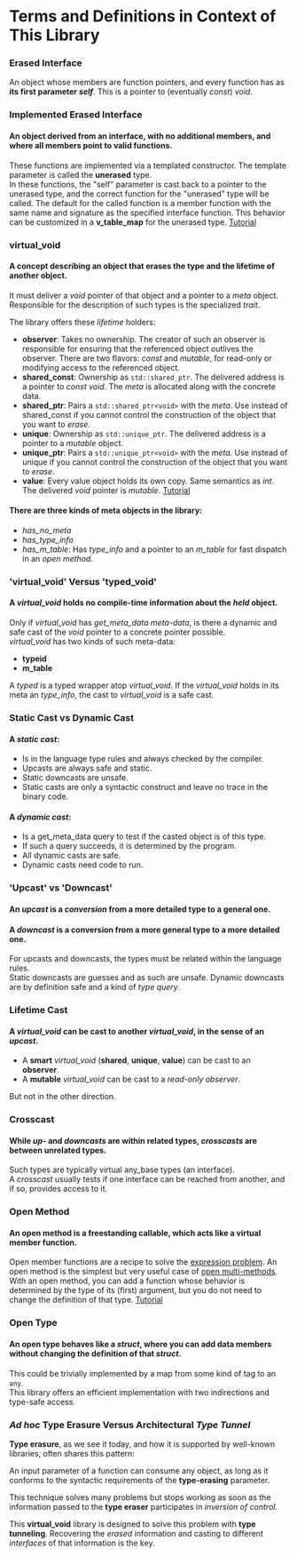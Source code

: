 # Terms and Definitions in Context of This Library

### Erased Interface
An object whose members are function pointers, and every function has as **its first parameter *self***. This is a pointer to (eventually *const*) *void*.

### Implemented Erased Interface
#### An object derived from an interface, with no additional members, and where all members point to valid functions.

These functions are implemented via a templated constructor. The template parameter is called the **unerased** type.  
In these functions, the "self" parameter is cast back to a pointer to the unerased type, and the correct function for the "unerased" type will be called. The default for the called function is a member function with the same name and signature as the specified interface function. This behavior can be customized in a **v_table_map** for the unerased type. [Tutorial](/tutorials/tutorial__30.md)

### virtual_void
#### A concept describing an object that **erases** the **type** and the **lifetime** of **another** object.

It must deliver a *void* pointer of that object and a pointer to a *meta* object.  
Responsible for the description of such types is the specialized *trait*.  

The library offers these *lifetime* holders:
- **observer**: Takes no ownership. The creator of such an observer is responsible for ensuring that the referenced object outlives the observer. There are two flavors: *const* and *mutable*, for read-only or modifying access to the referenced object.
- **shared_const**: Ownership as `std::shared_ptr`. The delivered address is a pointer to *const void*. The *meta* is allocated along with the concrete data.
- **shared_ptr**: Pairs a `std::shared_ptr<void>` with the *meta*. Use instead of shared_const if you cannot control the construction of the object that you want to *erase*.
- **unique**: Ownership as `std::unique_ptr`. The delivered address is a pointer to a *mutable* object.
- **unique_ptr**: Pairs a `std::unique_ptr<void>` with the *meta*. Use instead of unique if you cannot control the construction of the object that you want to *erase*.
- **value**: Every value object holds its own copy. Same semantics as *int*. The delivered *void* pointer is *mutable*. [Tutorial](/tutorials/tutorial___1.md/#t1)

#### There are three kinds of meta objects in the library:
- *has_no_meta*
- *has_type_info*
- *has_m_table*: Has *type_info* and a pointer to an *m_table* for fast dispatch in an *open method*.

### 'virtual_void' Versus 'typed_void'
#### A *virtual_void* holds no compile-time information about the *held* object.

Only if *virtual_void* has *get_meta_data meta-data*, is there a dynamic and safe cast of the *void* pointer to a concrete pointer possible.  
*virtual_void* has two kinds of such meta-data:
- **typeid**
- **m_table**

A *typed* is a typed wrapper atop *virtual_void*. If the *virtual_void* holds in its meta an *type_info*, the cast to *virtual_void* is a safe cast.

### Static Cast vs Dynamic Cast
#### A *static cast*:
  - Is in the language type rules and always checked by the compiler.
  - Upcasts are always safe and static.
  - Static downcasts are unsafe.
  - Static casts are only a syntactic construct and leave no trace in the binary code.

#### A *dynamic cast*:
  - Is a get_meta_data query to test if the casted object is of this type.
  - If such a query succeeds, it is determined by the program.
  - All dynamic casts are safe.
  - Dynamic casts need code to run.

### 'Upcast' vs 'Downcast'
#### An *upcast* is a *conversion* from a more detailed type to a general one.

#### A *downcast* is a conversion from a more general type to a more detailed one.

For upcasts and downcasts, the types must be related within the language rules.  
Static downcasts are guesses and as such are unsafe. Dynamic downcasts are by definition safe and a kind of *type query*.

### Lifetime Cast
#### A *virtual_void* can be cast to another *virtual_void*, in the sense of an *upcast*.

- A **smart** *virtual_void* (**shared**, **unique**, **value**) can be cast to an **observer**.
- A **mutable** *virtual_void* can be cast to a *read-only observer*.

But not in the other direction.

### Crosscast
#### While *up-* and *downcasts* are within related types, *crosscasts* are between unrelated types.

Such types are typically virtual any_base types (an interface).  
A *crosscast* usually tests if one interface can be reached from another, and if so, provides access to it.

### Open Method
#### An **open method** is a freestanding callable, which acts like a virtual member function.

Open member functions are a recipe to solve the [expression problem]. An open method is the simplest but very useful case of [open multi-methods]. With an open method, you can add a function whose behavior is determined by the type of its (first) argument, but you do not need to change the definition of that type. [Tutorial](/tutorials/tutorial___1.md/#t2)

### Open Type
#### An **open type** behaves like a *struct*, where you can add data members without changing the definition of that *struct*.

This could be trivially implemented by a map from some kind of tag to an `any`.  
This library offers an efficient implementation with two indirections and type-safe access.

### *Ad hoc* Type Erasure Versus Architectural *Type Tunnel*
**Type erasure**, as we see it today, and how it is supported by well-known libraries, often shares this pattern:

An input parameter of a function can consume any object, as long as it conforms to the syntactic requirements of the **type-erasing** parameter.

This technique solves many problems but stops working as soon as the information passed to the **type eraser** participates in *inversion of control*.

This **virtual_void** library is designed to solve this problem with **type tunneling**. Recovering the *erased* information and casting to different *interfaces* of that information is the key.

[expression problem]: https://en.wikipedia.org/wiki/Expression_problem  
[open multi-methods]: https://en.wikipedia.org/wiki/Multiple_dispatch
